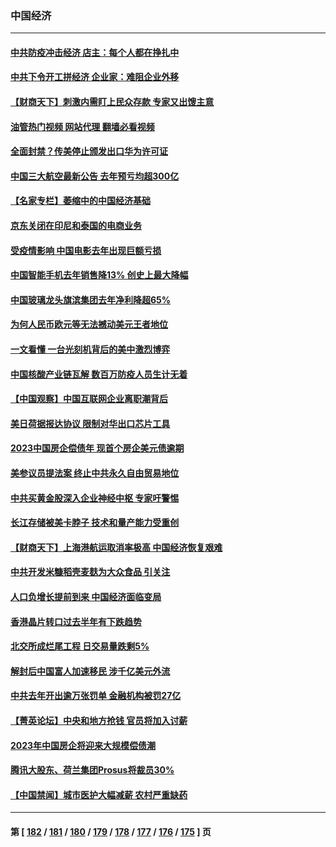 ### 中国经济
---
#### [中共防疫冲击经济 店主：每个人都在挣扎中](../../pages/ncid283/n13919550.md?02010845) 
#### [中共下令开工拼经济 企业家：难阻企业外移](../../pages/ncid283/n13919435.md?02010845) 
#### [【财商天下】刺激内需盯上民众存款 专家又出馊主意](../../pages/ncid283/n13918908.md?02010845) 
#### [油管热门视频 网站代理 翻墙必看视频](http://138.2.39.72:81/youtube.html?epic-marker?02010845)
#### [全面封禁？传美停止颁发出口华为许可证](../../pages/ncid283/n13918976.md?02010845) 
#### [中国三大航空最新公告 去年预亏均超300亿](../../pages/ncid283/n13918782.md?02010845) 
#### [【名家专栏】萎缩中的中国经济基础](../../pages/ncid283/n13917274.md?02010845) 
#### [京东关闭在印尼和泰国的电商业务](../../pages/ncid283/n13918822.md?02010845) 
#### [受疫情影响 中国电影去年出现巨额亏损](../../pages/ncid283/n13918174.md?02010845) 
#### [中国智能手机去年销售降13% 创史上最大降幅](../../pages/ncid283/n13918125.md?02010845) 
#### [中国玻璃龙头旗滨集团去年净利降超65%](../../pages/ncid283/n13918112.md?02010845) 
#### [为何人民币欧元等无法撼动美元王者地位](../../pages/ncid283/n13917579.md?02010845) 
#### [一文看懂 一台光刻机背后的美中激烈博弈](../../pages/ncid283/n13916976.md?02010845) 
#### [中国核酸产业链瓦解 数百万防疫人员生计无着](../../pages/ncid283/n13917190.md?02010845) 
#### [【中国观察】中国互联网企业离职潮背后](../../pages/ncid283/n13917049.md?02010845) 
#### [美日荷据报达协议 限制对华出口芯片工具](../../pages/ncid283/n13916908.md?02010845) 
#### [2023中国房企偿债年 现首个房企美元债逾期](../../pages/ncid283/n13916905.md?02010845) 
#### [美参议员提法案 终止中共永久自由贸易地位](../../pages/ncid283/n13916826.md?02010845) 
#### [中共买黄金股深入企业神经中枢 专家吁警惕](../../pages/ncid283/n13916857.md?02010845) 
#### [长江存储被美卡脖子 技术和量产能力受重创](../../pages/ncid283/n13916234.md?02010845) 
#### [【财商天下】上海港航运取消率极高 中国经济恢复艰难](../../pages/ncid283/n13916276.md?02010845) 
#### [中共开发米糠稻壳麦麸为大众食品 引关注](../../pages/ncid283/n13916260.md?02010845) 
#### [人口负增长提前到来 中国经济面临变局](../../pages/ncid283/n13916215.md?02010845) 
#### [香港晶片转口过去半年有下跌趋势](../../pages/ncid283/n13915643.md?02010845) 
#### [北交所成烂尾工程 日交易量跌剩5%](../../pages/ncid283/n13915867.md?02010845) 
#### [解封后中国富人加速移民 涉千亿美元外流](../../pages/ncid283/n13915670.md?02010845) 
#### [中共去年开出逾万张罚单 金融机构被罚27亿](../../pages/ncid283/n13915569.md?02010845) 
#### [【菁英论坛】中央和地方抢钱 官员将加入讨薪](../../pages/ncid283/n13915576.md?02010845) 
#### [2023年中国房企将迎来大规模偿债潮](../../pages/ncid283/n13915532.md?02010845) 
#### [腾讯大股东、荷兰集团Prosus将裁员30%](../../pages/ncid283/n13915500.md?02010845) 
#### [【中国禁闻】城市医护大幅减薪 农村严重缺药](../../pages/ncid283/n13914850.md?02010845) 

---
#### 第 [ [182](./182.md?02010845) / [181](./181.md?02010845) / [180](./180.md?02010845) / [179](./179.md?02010845) / [178](./178.md?02010845) / [177](./177.md?02010845) / [176](./176.md?02010845) / [175](./175.md?02010845) ] 页
